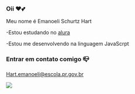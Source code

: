 ### Oii ♥️💕

Meu nome é Emanoeli Schurtz Hart

-Estou estudando no [alura](https://www.alura.com.br)

-Estou me desenvolvendo na linguagem JavaScrpt

### Entrar em contato comigo 📪 

Hart.emanoeli@escola.pr.gov.br

![](https://media.tenor.com/OWGC16rC88wAAAAd/cat-girl.gif)
